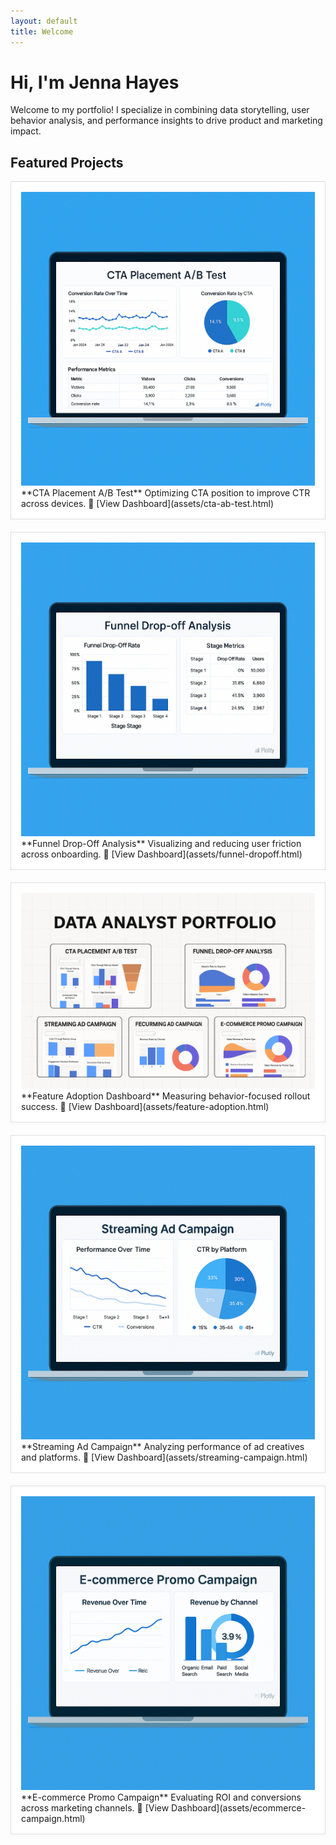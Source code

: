 ```yaml
---
layout: default
title: Welcome
---
```


# Hi, I'm Jenna Hayes

Welcome to my portfolio! I specialize in combining data storytelling, user behavior analysis, and performance insights to drive product and marketing impact.

## Featured Projects

<div style="display: grid; grid-template-columns: repeat(auto-fit, minmax(280px, 1fr)); gap: 20px;">

<!-- CTA Test -->
<div style="border: 1px solid #ddd; padding: 16px; background: #fff;">
<a href="assets/cta-ab-test.html"><img src="assets/cta-thumb.png" alt="CTA Test" style="width:100%;"/></a>
**CTA Placement A/B Test**  
Optimizing CTA position to improve CTR across devices.  
🔗 [View Dashboard](assets/cta-ab-test.html)
</div>

<!-- Funnel Drop-Off -->
<div style="border: 1px solid #ddd; padding: 16px; background: #fff;">
<a href="assets/funnel-dropoff.html"><img src="assets/funnel-thumb.png" alt="Funnel Drop-Off" style="width:100%;"/></a>
**Funnel Drop-Off Analysis**  
Visualizing and reducing user friction across onboarding.  
🔗 [View Dashboard](assets/funnel-dropoff.html)
</div>

<!-- Feature Adoption -->
<div style="border: 1px solid #ddd; padding: 16px; background: #fff;">
<a href="assets/feature-adoption.html"><img src="assets/feature-thumb.png" alt="Feature Adoption" style="width:100%;"/></a>
**Feature Adoption Dashboard**  
Measuring behavior-focused rollout success.  
🔗 [View Dashboard](assets/feature-adoption.html)
</div>

<!-- Streaming Campaign -->
<div style="border: 1px solid #ddd; padding: 16px; background: #fff;">
<a href="assets/streaming-campaign.html"><img src="assets/streaming-thumb.png" alt="Streaming Campaign" style="width:100%;"/></a>
**Streaming Ad Campaign**  
Analyzing performance of ad creatives and platforms.  
🔗 [View Dashboard](assets/streaming-campaign.html)
</div>

<!-- E-commerce Campaign -->
<div style="border: 1px solid #ddd; padding: 16px; background: #fff;">
<a href="assets/ecommerce-campaign.html"><img src="assets/ecommerce-thumb.png" alt="Ecommerce Campaign" style="width:100%;"/></a>
**E-commerce Promo Campaign**  
Evaluating ROI and conversions across marketing channels.  
🔗 [View Dashboard](assets/ecommerce-campaign.html)
</div>

</div>
